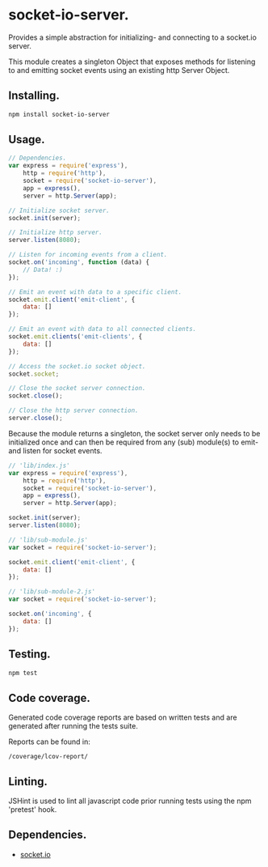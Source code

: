 # socket-io-server.
Provides a simple abstraction for initializing- and connecting to a socket.io server.

This module creates a singleton Object that exposes methods for listening to
and emitting socket events using an existing http Server Object.

## Installing.
```bash
npm install socket-io-server
```

## Usage.
```javascript
// Dependencies.
var express = require('express'),
	http = require('http'),
	socket = require('socket-io-server'),
	app = express(),
	server = http.Server(app);

// Initialize socket server.
socket.init(server);

// Initialize http server.
server.listen(8080);

// Listen for incoming events from a client.
socket.on('incoming', function (data) {
	// Data! :)
});

// Emit an event with data to a specific client.
socket.emit.client('emit-client', {
	data: []
});

// Emit an event with data to all connected clients.
socket.emit.clients('emit-clients', {
	data: []
});

// Access the socket.io socket object.
socket.socket;

// Close the socket server connection.
socket.close();

// Close the http server connection.
server.close();
```

Because the module returns a singleton, the socket server only needs to be
initialized once and can then be required from any (sub) module(s) to emit- and
listen for socket events.

```javascript
// 'lib/index.js'
var express = require('express'),
	http = require('http'),
	socket = require('socket-io-server'),
	app = express(),
	server = http.Server(app);

socket.init(server);
server.listen(8080);

// 'lib/sub-module.js'
var socket = require('socket-io-server');

socket.emit.client('emit-client', {
	data: []
});

// 'lib/sub-module-2.js'
var socket = require('socket-io-server');

socket.on('incoming', {
	data: []
});
```

## Testing.
```bash
npm test
```

## Code coverage.
Generated code coverage reports are based on written tests and are generated
after running the tests suite.

Reports can be found in:
```
/coverage/lcov-report/
```

## Linting.
JSHint is used to lint all javascript code prior running tests using the npm
'pretest' hook.

## Dependencies.
* [socket.io](https://github.com/Automattic/socket.io)
